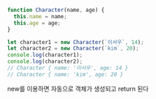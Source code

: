 ```JavaScript
function Character(name, age) {
  this.name = name;
  this.age = age;
}

let character1 = new Character(`이서우`, 14);
let character2 = new Character(`kim`, 20);
console.log(character1);
console.log(character2);
// Character { name: '이서우', age: 14 }
// Character { name: 'kim', age: 20 }
```

new를 이용하면 자동으로 객체가 생성되고 return 된다
